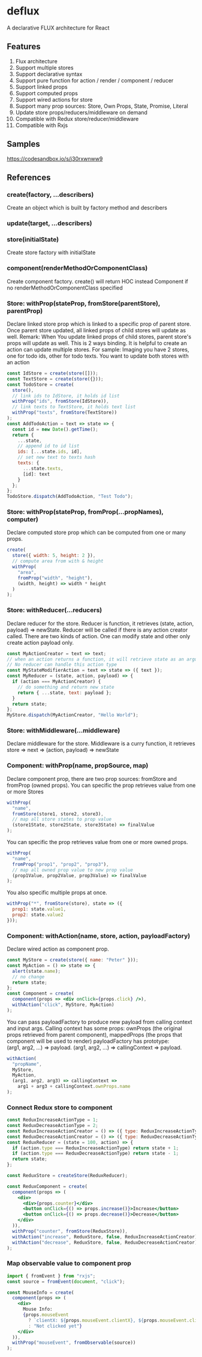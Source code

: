 # deflux

A declarative FLUX architecture for React

## Features

1.  Flux architecture
1.  Support multiple stores
1.  Support declarative syntax
1.  Support pure function for action / render / component / reducer
1.  Support linked props
1.  Support computed props
1.  Support wired actions for store
1.  Support many prop sources: Store, Own Props, State, Promise, Literal
1.  Update store props/reducers/middleware on demand
1.  Compatible with Redux store/reducer/middleware
1.  Compatible with Rxjs

## Samples

https://codesandbox.io/s/j30rxwnww9

## References

### create(factory, ...describers)

Create an object which is built by factory method and describers

### update(target, ...describers)

### store(initialState)

Create store factory with initialState

### component(renderMethodOrComponentClass)

Create component factory. create() will return HOC instead Component if no renderMethodOrComponentClass specified

### Store: withProp(stateProp, fromStore(parentStore), parentProp)

Declare linked store prop which is linked to a specific prop of parent store.
Once parent store updated, all linked props of child stores will update as well.
Remark: When You update linked props of child stores, parent store's props will update as well. This is 2 ways binding.
It is helpful to create an action can update multiple stores.
For sample: Imaging you have 2 stores, one for todo ids, other for todo texts. You want to update both stores with an action

```jsx harmony
const IdStore = create(store([]));
const TextStore = create(store({}));
const TodoStore = create(
  store(),
  // link ids to IdStore, it holds id list
  withProp("ids", fromStore(IdStore)),
  // link texts to TextStore, it holds text list
  withProp("texts", fromStore(TextStore))
);
const AddTodoAction = text => state => {
  const id = new Date().getTime();
  return {
    ...state,
    // append id to id list
    ids: [...state.ids, id],
    // set new text to texts hash
    texts: {
      ...state.texts,
      [id]: text
    }
  };
};
TodoStore.dispatch(AddTodoAction, "Test Todo");
```

### Store: withProp(stateProp, fromProp(...propNames), computer)

Declare computed store prop which can be computed from one or many props.

```jsx harmony
create(
  store({ width: 5, height: 2 }),
  // compute area from with & height
  withProp(
    "area",
    fromProp("width", "height"),
    (width, height) => width * height
  )
);
```

### Store: withReducer(...reducers)

Declare reducer for the store. Reducer is function, it retrieves (state, action, payload) => newState.
Reducer will be called if there is any action creator called.
There are two kinds of action. One can modify state and other only create action payload only.

```jsx harmony
const MyActionCreator = text => text;
// when an action returns a function, it will retrieve state as an argument and it becomes state modifier.
// No reducer can handle this action type
const MyStateModifierAction = text => state => ({ text });
const MyReducer = (state, action, payload) => {
  if (action === MyActionCreator) {
    // do something and return new state
    return { ...state, text: payload };
  }
  return state;
};
MyStore.dispatch(MyActionCreator, "Hello World");
```

### Store: withMiddleware(...middleware)

Declare middleware for the store. Middleware is a curry function, it retrieves store => next => (action, payload) => newState

### Component: withProp(name, propSource, map)

Declare component prop, there are two prop sources: fromStore and fromProp (owned props).
You can specific the prop retrieves value from one or more Stores

```jsx harmony
withProp(
  "name",
  fromStore(store1, store2, store3),
  // map all store states to prop value
  (store1State, store2State, store3State) => finalValue
);
```

You can specific the prop retrieves value from one or more owned props.

```jsx harmony
withProp(
  "name",
  fromProp("prop1", "prop2", "prop3"),
  // map all owned prop value to new prop value
  (prop1Value, prop2Value, prop3Value) => finalValue
);
```

You also specific multiple props at once.

```jsx harmony
withProp("*", fromStore(store), state => ({
  prop1: state.value1,
  prop2: state.value2
}));
```

### Component: withAction(name, store, action, payloadFactory)

Declare wired action as component prop.

```jsx harmony
const MyStore = create(store({ name: "Peter" }));
const MyAction = () => state => {
  alert(state.name);
  // no change
  return state;
};
const Component = create(
  component(props => <div onClick={props.click} />),
  withAction("click", MyStore, MyAction)
);
```

You can pass payloadFactory to produce new payload from calling context and input args.
Calling context has some props: ownProps (the original props retrieved from parent component),
mappedProps (the props that component will be used to render)
payloadFactory has prototype:<br/>
(arg1, arg2, ...) => payload.
(arg1, arg2, ...) => callingContext => payload.

```jsx harmony
withAction(
  "propName",
  MyStore,
  MyAction,
  (arg1, arg2, arg3) => callingContext =>
    arg1 + arg3 + callingContext.ownProps.name
);
```

### Connect Redux store to component

```jsx harmony
const ReduxIncreaseActionType = 1;
const ReduxDecreaseActionType = 2;
const ReduxIncreaseActionCreator = () => ({ type: ReduxIncreaseActionType });
const ReduxDecreaseActionCreator = () => ({ type: ReduxDecreaseActionType });
const ReduxReducer = (state = 100, action) => {
  if (action.type === ReduxIncreaseActionType) return state + 1;
  if (action.type === ReduxDecreaseActionType) return state - 1;
  return state;
};

const ReduxStore = createStore(ReduxReducer);

const ReduxComponent = create(
  component(props => (
    <div>
      <div>{props.counter}</div>
      <button onClick={() => props.increase()}>Increase</button>
      <button onClick={() => props.decrease()}>Decrease</button>
    </div>
  )),
  withProp("counter", fromStore(ReduxStore)),
  withAction("increase", ReduxStore, false, ReduxIncreaseActionCreator),
  withAction("decrease", ReduxStore, false, ReduxDecreaseActionCreator)
);
```

### Map observable value to component prop

```jsx harmony
import { fromEvent } from "rxjs";
const source = fromEvent(document, "click");

const MouseInfo = create(
  component(props => (
    <div>
      Mouse Info:
      {props.mouseEvent
        ? `clientX: ${props.mouseEvent.clientX}, ${props.mouseEvent.clientY}`
        : "Not clicked yet"}
    </div>
  )),
  withProp("mouseEvent", fromObservable(source))
);
```
